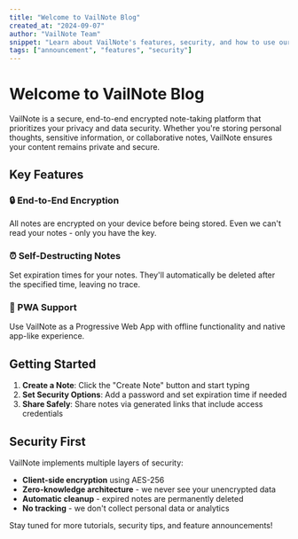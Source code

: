 ```yaml
---
title: "Welcome to VailNote Blog"
created_at: "2024-09-07"
author: "VailNote Team"
snippet: "Learn about VailNote's features, security, and how to use our encrypted note-taking platform effectively."
tags: ["announcement", "features", "security"]
---
```


# Welcome to VailNote Blog

VailNote is a secure, end-to-end encrypted note-taking platform that prioritizes your privacy and data security. Whether
you're storing personal thoughts, sensitive information, or collaborative notes, VailNote ensures your content remains
private and secure.

## Key Features

### 🔒 End-to-End Encryption

All notes are encrypted on your device before being stored. Even we can't read your notes - only you have the key.

### ⏰ Self-Destructing Notes

Set expiration times for your notes. They'll automatically be deleted after the specified time, leaving no trace.

### 📱 PWA Support

Use VailNote as a Progressive Web App with offline functionality and native app-like experience.

## Getting Started

1. **Create a Note**: Click the "Create Note" button and start typing
2. **Set Security Options**: Add a password and set expiration time if needed
3. **Share Safely**: Share notes via generated links that include access credentials

## Security First

VailNote implements multiple layers of security:

- **Client-side encryption** using AES-256
- **Zero-knowledge architecture** - we never see your unencrypted data
- **Automatic cleanup** - expired notes are permanently deleted
- **No tracking** - we don't collect personal data or analytics

Stay tuned for more tutorials, security tips, and feature announcements!

